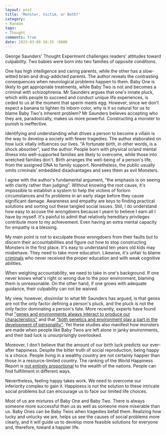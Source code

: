 ```yaml
---
layout: post
title: 'Monster, Victim, or Both?'
category:
- Random
tags:
- Thought
comments: true
date: 2023-03-08 10:55 -0800
---
```


George Saunders' Thought Experiment challenges readers' attitudes toward culpability. Two babies were born into two families of opposite conditions.

<!--read more-->

One has high intelligence and caring parents, while the other has a slow-witted brain and drug-addicted parents. The author reveals the contrasting consequences when neurological problems happen to them. Baby One is likely to get appropriate treatments, while Baby Two is not and becomes a criminal with schizophrenia. Mr Saunders argues that one's innate pluck, which wills people to succeed and conduct unique life experiences, is ceded to us at the moment that sperm meets egg. However, since we don't expect a banana to lighten its inborn color, why is it so natural for us to blame Baby Two's inherent problem? Mr Saunders believes accepting who they are, paradoxically, makes us more powerful. Constructing a monster to punish is ineffective.

<!--read more-->

Identifying and understanding what drives a person to become a villain is the way to develop a society with fewer tragedies. The author elaborated on how luck vitally influences our lives. "A fortunate birth, in other words, is a shock absorber", said the author. People born with physical or/and mental illness into well-supported families are likely to overcome, while those into wretched families don't. Birth arranges the well-being of a person's life, from the assigned DNA to family support. Nonetheless, the public usually omits criminals' embedded disadvantages and sees them as evil Monsters.

I agree with the author's fundamental argument, "the emphasis is on seeing with clarity rather than judging". Without knowing the root cause, it's impossible to establish a system to help the victims of forlorn circumstances and fix problems in an early stage before they cause significant damage. Awareness and empathy are keys to finding practical solutions and sorting out these tangled social issues. Still, I do understand how easy to accuse the wrongdoers because I yearn to believe I earn all I have by myself. It's painful to admit that relatively hereditary privileges contribute more to my achievement. Even having an extra mental capacity for empathy is a blessing.

My main point is not to exculpate those wrongdoers from their faults but to discern their accountabilities and figure out how to stop constructing Monsters in the first place. It's easy to understand ten years old kids may misbehave. They need to take more education. Likewise, it's unfair to blame [criminals][1] who never received the proper education and with weak cognitive abilities.

When weighing accountability, we need to take in one's background. If one never knows what's right or wrong due to the poor environment, blaming them is unreasonable. On the other hand, if one grows with adequate guidance, their culpability can not be waived.

My view, however, dissimilar to what Mr Saunders has argued, is that genes are not the only factor defining a person's pluck, and the pluck is not the only factor dominating a person's fate. More recently, experts have found that ["genes and environments always interact to produce our characteristics"][2] and that ["both genetics and environment play a part in the development of personality"][3]. Yet these studies also manifest how monsters are made when people like Baby Twos are left alone in janky environments, and their bad luck is unsurprisingly overlooked.

Moreover, I don't believe that the amount of our birth luck predicts our ever-after happiness. Despite the bitter truth of social reproduction, being happy is a choice. People living in a wealthy country are not certainly happier than those in a resource-limited country. The ranking of the World Happiness Report is [not entirely proportional][4] to the wealth of the nations. People can find fulfillment in different ways.

Nevertheless, feeling happy takes work. We need to overcome our inferiority complex to gain it. Happiness is not the solution to these intricate social problems but can encourage us to face our limited life choices.

Most of us are mixtures of Baby One and Baby Two. There is always someone more successful than us as well as someone more miserable than us. Baby Ones can be Baby Twos when tragedies befall them. Realizing how lucky and unlucky we are, helps us see the causes of social problems more clearly, and it will guide us to develop more feasible solutions for everyone and, therefore, toward a happier life.

[1]: https://www.amazon.co.jp/%E3%82%B1%E3%83%BC%E3%82%AD%E3%81%AE%E5%88%87%E3%82%8C%E3%81%AA%E3%81%84%E9%9D%9E%E8%A1%8C%E5%B0%91%E5%B9%B4%E3%81%9F%E3%81%A1-%E6%96%B0%E6%BD%AE%E6%96%B0%E6%9B%B8-%E5%AE%AE%E5%8F%A3-%E5%B9%B8%E6%B2%BB/dp/4106108208
[2]: https://behavioralscientist.org/the-end-of-nature-versus-nurture/
[3]: https://www.verywellmind.com/are-personality-traits-caused-by-genes-or-environment-4120707
[4]: https://worldhappiness.report/ed/2022/happiness-benevolence-and-trust-during-covid-19-and-beyond/#ranking-of-happiness-2019-2021
